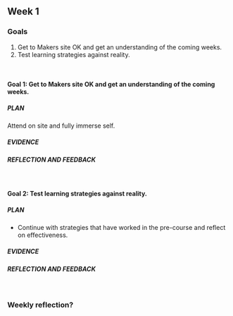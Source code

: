 ## Week 1


### Goals

1. Get to Makers site OK and get an understanding of the coming weeks.
2. Test learning strategies against reality.

&nbsp;

#### Goal 1: Get to Makers site OK and get an understanding of the coming weeks.
##### PLAN
Attend on site and fully immerse self.
##### EVIDENCE

##### REFLECTION AND FEEDBACK

&nbsp;

#### Goal 2: Test learning strategies against reality.
##### PLAN
- Continue with strategies that have worked in the pre-course and reflect on effectiveness.
##### EVIDENCE

##### REFLECTION AND FEEDBACK

&nbsp;

### Weekly reflection?